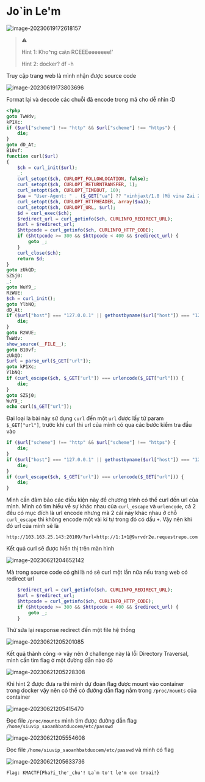 # Jo`in Le'm

![image-20230619172618157](./assets/image-20230619172618157.png)

> :warning:
>
> Hint 1: Kho^ng ca\n RCEEEeeeeeee!'
>
> Hint 2: docker? df -h

Truy cập trang web là mình nhận được source code

![image-20230619173803696](./assets/image-20230619173803696.png)

Format lại và decode các chuỗi đã encode trong mã cho dễ nhìn :D

```php
<?php
goto TwWdv;
kP1Xc:
if ($url["scheme"] !== "http" && $url["scheme"] !== "https") {
    die;
}
goto dD_At;
B10vf:
function curl($url)
{
    $ch = curl_init($url);
    _:
    curl_setopt($ch, CURLOPT_FOLLOWLOCATION, false);
    curl_setopt($ch, CURLOPT_RETURNTRANSFER, 1);
    curl_setopt($ch, CURLOPT_TIMEOUT, 10);
    $ua = "User-Agent: " . ($_GET["ua"] ?? "vinhjaxt/1.0 (Mô vina Zai Zóc Vơ sần 69.0.1 nhanh tuyệt cú mèo chấn động năm châu, tương thích oép 5 CHẤM 0, nhanh đóng băng hỏa diệm sơn, với tốc độ ánh sáng bờ nốc chên)");
    curl_setopt($ch, CURLOPT_HTTPHEADER, array($ua));
    curl_setopt($ch, CURLOPT_URL, $url);
    $d = curl_exec($ch);
    $redirect_url = curl_getinfo($ch, CURLINFO_REDIRECT_URL);
    $url = $redirect_url;
    $httpcode = curl_getinfo($ch, CURLINFO_HTTP_CODE);
    if ($httpcode >= 300 && $httpcode < 400 && $redirect_url) {
        goto _;
    }
    curl_close($ch);
    return $d;
}
goto zUkQD;
SZSj0:
_:
goto WuY9_;
RzWUE:
$ch = curl_init();
goto YlbNQ;
dD_At:
if ($url["host"] === "127.0.0.1" || gethostbyname($url["host"]) === "127.0.0.1") {
    die;
}
goto RzWUE;
TwWdv:
show_source(__FILE__);
goto B10vf;
zUkQD:
$url = parse_url($_GET["url"]);
goto kP1Xc;
YlbNQ:
if (curl_escape($ch, $_GET["url"]) === urlencode($_GET["url"])) {
    die;
}
goto SZSj0;
WuY9_:
echo curl($_GET["url"]);
```

Đại loại là bài này sử dụng `curl` đến một `url` được lấy từ param `$_GET["url"]`, trước khi curl thì url của mình có qua các bước kiểm tra đầu vào

```php
if ($url["scheme"] !== "http" && $url["scheme"] !== "https") {
    die;
}
if ($url["host"] === "127.0.0.1" || gethostbyname($url["host"]) === "127.0.0.1") {
    die;
}
if (curl_escape($ch, $_GET["url"]) === urlencode($_GET["url"])) {
    die;
}
```

Mình cần đảm bảo các điều kiện này để chương trình có thể curl đến url của mình. Mình có tìm hiểu về sự khác nhau của `curl_escape` và `urlencode`, cả 2 đều có mục đích là url encode nhưng mà 2 cái này khác nhau ở chỗ `curl_escape` thì không encode một vài kí tự trong đó có dấu `+`. Vậy nên khi đó url của mình sẽ là 

```
http://103.163.25.143:20109/?url=http://1:1+1@9vrvdr2e.requestrepo.com
```

Kết quả curl sẽ được hiển thị trên màn hình

![image-20230621204652142](./assets/image-20230621204652142.png)

Mà trong source code có ghi là nó sẽ curl một lần nữa nếu trang web có redirect url

```php
    $redirect_url = curl_getinfo($ch, CURLINFO_REDIRECT_URL);
    $url = $redirect_url;
    $httpcode = curl_getinfo($ch, CURLINFO_HTTP_CODE);
    if ($httpcode >= 300 && $httpcode < 400 && $redirect_url) {
        goto _;
    }
```

Thử sửa lại response redirect đến một file hệ thống

![image-20230621205201085](./assets/image-20230621205201085.png)

Kết quả thành công -> vậy nên ở challenge này là lỗi Directory Traversal, mình cần tìm flag ở một đường dẫn nào đó

![image-20230621205228308](./assets/image-20230621205228308.png)

Khi hint 2 được đưa ra thì mình dự đoán flag được mount vào container trong docker vậy nên có thể có đường dẫn flag nằm trong `/proc/mounts` của container

![image-20230621205415470](./assets/image-20230621205415470.png)

Đọc file `/proc/mounts` mình tìm được đường dẫn flag `/home/siuvip_saoanhbatduocem/etc/passwd`

![image-20230621205554608](./assets/image-20230621205554608.png)

Đọc file `/home/siuvip_saoanhbatduocem/etc/passwd` và mình có flag

![image-20230621205633736](./assets/image-20230621205633736.png)

```
Flag: KMACTF{Pha?i_the'_chu'! La`m to't le'm con troai!}
```

